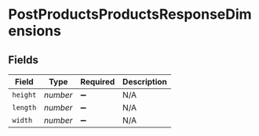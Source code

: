 # PostProductsProductsResponseDimensions


## Fields

| Field              | Type               | Required           | Description        |
| ------------------ | ------------------ | ------------------ | ------------------ |
| `height`           | *number*           | :heavy_minus_sign: | N/A                |
| `length`           | *number*           | :heavy_minus_sign: | N/A                |
| `width`            | *number*           | :heavy_minus_sign: | N/A                |